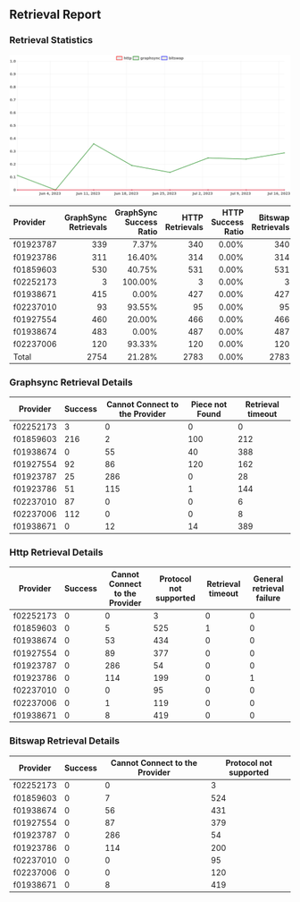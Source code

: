 ## Retrieval Report
### Retrieval Statistics
<img src="https://raw.githubusercontent.com/data-preservation-programs/filplus-checker-assets/main/filecoin-project/filecoin-plus-large-datasets/issues/1920/1689925048657.png"/>

| Provider  | GraphSync Retrievals | GraphSync Success Ratio | HTTP Retrievals | HTTP Success Ratio | Bitswap Retrievals | Bitswap Success Ratio |
| :-------- | -------------------: | ----------------------: | --------------: | -----------------: | -----------------: | --------------------: |
| f01923787 |                  339 |                   7.37% |             340 |              0.00% |                340 |                 0.00% |
| f01923786 |                  311 |                  16.40% |             314 |              0.00% |                314 |                 0.00% |
| f01859603 |                  530 |                  40.75% |             531 |              0.00% |                531 |                 0.00% |
| f02252173 |                    3 |                 100.00% |               3 |              0.00% |                  3 |                 0.00% |
| f01938671 |                  415 |                   0.00% |             427 |              0.00% |                427 |                 0.00% |
| f02237010 |                   93 |                  93.55% |              95 |              0.00% |                 95 |                 0.00% |
| f01927554 |                  460 |                  20.00% |             466 |              0.00% |                466 |                 0.00% |
| f01938674 |                  483 |                   0.00% |             487 |              0.00% |                487 |                 0.00% |
| f02237006 |                  120 |                  93.33% |             120 |              0.00% |                120 |                 0.00% |
| Total     |                 2754 |                  21.28% |            2783 |              0.00% |               2783 |                 0.00% |

### Graphsync Retrieval Details
| Provider  | Success | Cannot Connect to the Provider | Piece not Found | Retrieval timeout |
| --------- | ------- | ------------------------------ | --------------- | ----------------- |
| f02252173 | 3       | 0                              | 0               | 0                 |
| f01859603 | 216     | 2                              | 100             | 212               |
| f01938674 | 0       | 55                             | 40              | 388               |
| f01927554 | 92      | 86                             | 120             | 162               |
| f01923787 | 25      | 286                            | 0               | 28                |
| f01923786 | 51      | 115                            | 1               | 144               |
| f02237010 | 87      | 0                              | 0               | 6                 |
| f02237006 | 112     | 0                              | 0               | 8                 |
| f01938671 | 0       | 12                             | 14              | 389               |

### Http Retrieval Details
| Provider  | Success | Cannot Connect to the Provider | Protocol not supported | Retrieval timeout | General retrieval failure |
| --------- | ------- | ------------------------------ | ---------------------- | ----------------- | ------------------------- |
| f02252173 | 0       | 0                              | 3                      | 0                 | 0                         |
| f01859603 | 0       | 5                              | 525                    | 1                 | 0                         |
| f01938674 | 0       | 53                             | 434                    | 0                 | 0                         |
| f01927554 | 0       | 89                             | 377                    | 0                 | 0                         |
| f01923787 | 0       | 286                            | 54                     | 0                 | 0                         |
| f01923786 | 0       | 114                            | 199                    | 0                 | 1                         |
| f02237010 | 0       | 0                              | 95                     | 0                 | 0                         |
| f02237006 | 0       | 1                              | 119                    | 0                 | 0                         |
| f01938671 | 0       | 8                              | 419                    | 0                 | 0                         |

### Bitswap Retrieval Details
| Provider  | Success | Cannot Connect to the Provider | Protocol not supported |
| --------- | ------- | ------------------------------ | ---------------------- |
| f02252173 | 0       | 0                              | 3                      |
| f01859603 | 0       | 7                              | 524                    |
| f01938674 | 0       | 56                             | 431                    |
| f01927554 | 0       | 87                             | 379                    |
| f01923787 | 0       | 286                            | 54                     |
| f01923786 | 0       | 114                            | 200                    |
| f02237010 | 0       | 0                              | 95                     |
| f02237006 | 0       | 0                              | 120                    |
| f01938671 | 0       | 8                              | 419                    |
